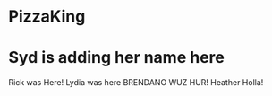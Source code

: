 # PizzaKing
# Syd is adding her name here
Rick was Here!
Lydia was here
BRENDANO WUZ HUR!
Heather Holla!
